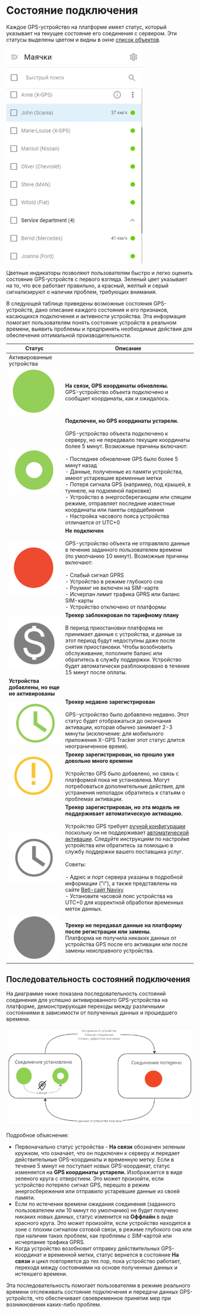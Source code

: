 # Состояние подключения

Каждое GPS-устройство на платформе имеет статус, который указывает на текущее состояние его соединения с сервером. Эти статусы выделены цветом и видны в окне [список объектов](../page-bfccf336-051e-499b-8ff3-f2f3c9fbe48b.md).

![image-20241030-074254.png](attachments/image-20241030-074254.png)

Цветные индикаторы позволяют пользователям быстро и легко оценить состояние GPS-устройств с первого взгляда. Зеленый цвет указывает на то, что все работает правильно, а красный, желтый и серый сигнализируют о наличии проблем, требующих внимания.

В следующей таблице приведены возможные состояния GPS-устройств, дано описание каждого состояния и его признаков, касающихся подключения и активности устройства. Эта информация помогает пользователям понять состояние устройств в реальном времени, выявить проблемы и предпринять необходимые действия для обеспечения оптимальной производительности.

| Статус | Описание |
| --- | --- |
| Активированные устройства |     |
| ![image-20241101-114526.png](attachments/image-20241101-114526.png) | **На связи, GPS координаты обновлены.**  <br>GPS-устройство объекта подключено и сообщает координаты, как и ожидалось. |
| ![image-20241101-114547.png](attachments/image-20241101-114547.png) | **Подключен, но GPS координаты устарели.**<br><br>GPS-устройство объекта подключено к серверу, но не передавало текущие координаты более 5 минут. Возможные причины включают:<br><br>- Последнее обновление GPS было более 5 минут назад<br>- Данные, полученные из памяти устройства, имеют устаревшие временные метки<br>- Потеря сигнала GPS (например, под крышей, в туннеле, на подземной парковке)<br>- Устройство в энергосберегающем или спящем режиме, отправляет последние известные координаты или пакеты сердцебиения<br>- Настройка часового пояса устройства отличается от UTC+0 |
| ![image-20241101-114603.png](attachments/image-20241101-114603.png) | **Не подключен**<br><br>GPS-устройство объекта не отправляло данные в течение заданного пользователем времени (по умолчанию 10 минут). Возможные причины включают:<br><br>- Слабый сигнал GPRS<br>- Устройство в режиме глубокого сна<br>- Роуминг не включен на SIM-карте<br>- Исчерпан лимит трафика GPRS или баланс SIM-карты<br>- Устройство отключено от платформы |
| ![image-20241101-114621.png](attachments/image-20241101-114621.png) | **Трекер заблокирован по тарифному плану**<br><br>В период приостановки платформа не принимает данные с устройства, и данные за этот период будут недоступны даже после снятия приостановки. Чтобы возобновить обслуживание, пополните баланс или обратитесь в службу поддержки. Устройство будет автоматически разблокировано в течение 15 минут после оплаты. |
| **Устройства добавлены, но еще не активированы** |     |
| ![image-20241101-114650.png](attachments/image-20241101-114650.png) | **Трекер недавно зарегистрирован**<br><br>GPS-устройство было добавлено недавно. Этот статус будет отображаться до окончания активации, которая обычно занимает 2-3 минуты (исключение: для мобильного приложения X-GPS Tracker этот статус длится неограниченное время). |
| ![image-20241101-114703.png](attachments/image-20241101-114703.png) | **Трекер зарегистрирован, но прошло уже довольно много времени**<br><br>Устройство GPS было добавлено, но связь с платформой пока не установлена. Могут потребоваться дополнительные действия, для устранения неполадок обратитесь к статьям о проблемах активации. |
| ![image-20241101-114741.png](attachments/image-20241101-114741.png) | **Трекер зарегистрирован, но эта модель не поддерживает автоматическую активацию.**<br><br>Устройство GPS требует [ручной конфигурации](https://squaregps.atlassian.net/wiki/spaces/UDOCRU/pages/2922809628/GPS-#%D0%90%D0%BA%D1%82%D0%B8%D0%B2%D0%B0%D1%86%D0%B8%D1%8F-GPS-%D1%83%D1%81%D1%82%D1%80%D0%BE%D0%B9%D1%81%D1%82%D0%B2%D0%B0-%D0%B2%D1%80%D1%83%D1%87%D0%BD%D1%83%D1%8E) поскольку он не поддерживает [автоматической активации](https://squaregps.atlassian.net/wiki/spaces/UDOCRU/pages/2922809628/GPS-#%D0%90%D0%B2%D1%82%D0%BE%D0%BC%D0%B0%D1%82%D0%B8%D1%87%D0%B5%D1%81%D0%BA%D0%B0%D1%8F-%D0%B0%D0%BA%D1%82%D0%B8%D0%B2%D0%B0%D1%86%D0%B8%D1%8F-GPS-%D1%83%D1%81%D1%82%D1%80%D0%BE%D0%B9%D1%81%D1%82%D0%B2%D0%B0). Следуйте инструкциям по настройке устройства или обратитесь за помощью в службу поддержки вашего поставщика услуг.<br><br>Советы:<br><br>- Адрес и порт сервера указаны в подробной информации ("i"), а также представлены на сайте [Веб-сайт Navixy](https://navixy.ru/device)<br>- Установите часовой пояс устройства на UTC+0 для корректной обработки временных меток данных. |
| ![image-20241101-114753.png](attachments/image-20241101-114753.png) | **Трекер не передавал данные на платформу после регистрации или замены.**  <br>Платформа не получила никаких данных от устройства GPS после его активации или после замены неисправного устройства. |

## Последовательность состояний подключения

На диаграмме ниже показана последовательность состояний соединения для успешно активированного GPS-устройства на платформе, демонстрирующая переходы между различными состояниями в зависимости от полученных данных и прошедшего времени.

![image-20241030-074456.png](attachments/image-20241030-074456.png)

Подробное объяснение:

- Первоначально статус устройства - **На связи** обозначен зеленым кружком, что означает, что он подключен к серверу и передает действительные GPS-координаты и временную метку. Если в течение 5 минут не поступает новых GPS-координат, статус изменяется на **GPS координаты устарели.** Изображается в виде зеленого круга с отверстием. Это может произойти, если устройство потеряло сигнал GPS, перешло в режим энергосбережения или отправило устаревшие данные из своей памяти.
- Если по истечении времени ожидания соединения (заданного пользователем или 10 минут по умолчанию) не будет получено никаких новых данных, статус изменится на **Оффлайн** в виде красного круга. Это может произойти, если устройство находится в зоне с плохим сигналом сотовой связи, в режиме глубокого сна или при наличии таких проблем, как проблемы с SIM-картой или исчерпание трафика GPRS.
- Когда устройство возобновит отправку действительных GPS-координат и временной метки, статус вернется в состояние **На связи** и цикл повторяется до тех пор, пока устройство работает, переходя между состояниями на основе полученных данных и истекшего времени.

Эта последовательность помогает пользователям в режиме реального времени отслеживать состояние подключения и передачи данных GPS-устройств, что обеспечивает своевременное принятие мер при возникновении каких-либо проблем.